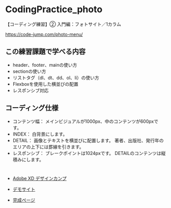 # CodingPractice_photo
【コーディング練習】② 入門編：フォトサイト／1カラム

https://code-jump.com/photo-menu/


## この練習課題で学べる内容
- header、footer、mainの使い方
- sectionの使い方
- リストタグ（dl、dt、dd、ol、li）の使い方
- Flexboxを使用した横並びの配置
- レスポンシブ対応


## コーディング仕様
- コンテンツ幅：
  メインビジュアルが1000px、中のコンテンツが600pxです。
- INDEX：
  白背景にします。
- DETAIL：
  画像とテキストを横並びに配置します。
  著者、出版社、発行年のエリアの上下には罫線を引きます。
- レスポンシブ：
  ブレークポイントは1024pxです。
  DETAILのコンテンツは縦積みにします。

# 

- [Adobe XD デザインカンプ](https://xd.adobe.com/view/23ed508a-e35c-40f7-8185-f6eeb9e9787a-76be/?hints=off)

- [デモサイト](https://code-jump.com/demo/html/photo/)

- [完成ページ](https://makowithyou.github.io/CodingPractice_photo/)
